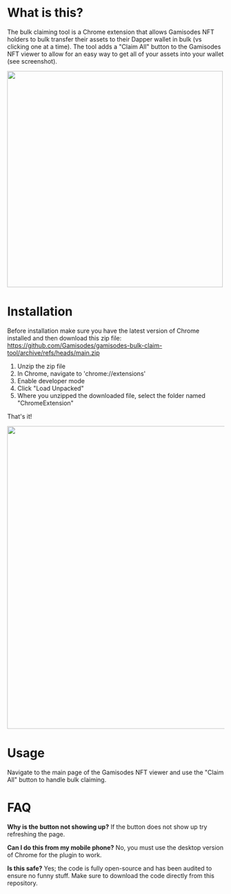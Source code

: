 
# What is this?

The bulk claiming tool is a Chrome extension that allows Gamisodes NFT holders to bulk transfer their assets to their Dapper wallet in bulk (vs clicking one at a time).  The tool adds a "Claim All" button to the Gamisodes NFT viewer to allow for an easy way to get all of your assets into your wallet (see screenshot).

<img src="https://github.com/jasonhamilton/gamisodes-bulk-claim-tool/raw/main/img/bulk_claim_button.png?raw=true" width="500">



# Installation

Before installation make sure you have the latest version of Chrome installed and then download this zip file: https://github.com/Gamisodes/gamisodes-bulk-claim-tool/archive/refs/heads/main.zip

1) Unzip the zip file
2) In Chrome, navigate to 'chrome://extensions'
3) Enable developer mode
4) Click "Load Unpacked"
5) Where you unzipped the downloaded file, select the folder named "ChromeExtension"

That's it!

<img src="https://github.com/jasonhamilton/gamisodes-bulk-claim-tool/raw/main/img/installation.png?raw=true" width="700">



# Usage

Navigate to the main page of the Gamisodes NFT viewer and use the "Claim All" button to handle bulk claiming.  


# FAQ

**Why is the button not showing up?** If the button does not show up try refreshing the page.

**Can I do this from my mobile phone?**  No, you must use the desktop version of Chrome for the plugin to work.

**Is this safe?** Yes; the code is fully open-source and has been audited to ensure no funny stuff.  Make sure to download the code directly from this repository. 
